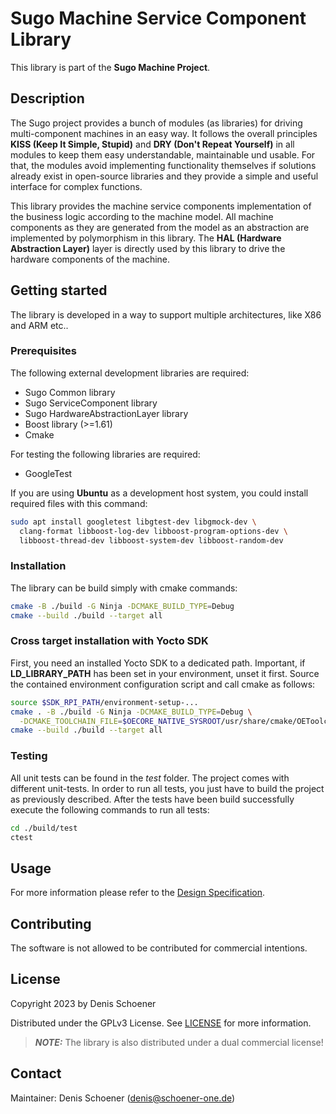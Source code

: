 # Sugo Machine Service Component Library

This library is part of the **Sugo Machine Project**.

## Description

The Sugo project provides a bunch of modules (as libraries) for driving multi-component
machines in an easy way. It follows the overall principles **KISS (Keep It Simple, Stupid)** and
**DRY (Don't Repeat Yourself)** in all modules to keep them easy understandable, maintainable
und usable. For that, the modules avoid implementing functionality themselves if solutions 
already exist in open-source libraries and they provide a simple and useful interface for
complex functions.

This library provides the machine service components implementation of the business logic
according to the machine model. All machine components as they are generated from the model
as an abstraction are implemented by polymorphism in this library.
The **HAL (Hardware Abstraction Layer)** layer is directly used by this library to drive
the hardware components of the machine.

## Getting started

The library is developed in a way to support multiple architectures, like X86 and ARM etc..

### Prerequisites

The following external development libraries are required:

* Sugo Common library
* Sugo ServiceComponent library
* Sugo HardwareAbstractionLayer library
* Boost library (>=1.61)
* Cmake

For testing the following libraries are required:

* GoogleTest

If you are using **Ubuntu** as a development host system, you could install required files with
this command:

```bash
sudo apt install googletest libgtest-dev libgmock-dev \
  clang-format libboost-log-dev libboost-program-options-dev \
  libboost-thread-dev libboost-system-dev libboost-random-dev
```

### Installation

The library can be build simply with cmake commands:

```bash
cmake -B ./build -G Ninja -DCMAKE_BUILD_TYPE=Debug
cmake --build ./build --target all
```

### Cross target installation with Yocto SDK

First, you need an installed Yocto SDK to a dedicated path. Important, if **LD_LIBRARY_PATH**
has been set in your environment, unset it first. Source the contained environment
configuration script and call cmake as follows:

```bash
source $SDK_RPI_PATH/environment-setup-...
cmake . -B ./build -G Ninja -DCMAKE_BUILD_TYPE=Debug \
  -DCMAKE_TOOLCHAIN_FILE=$OECORE_NATIVE_SYSROOT/usr/share/cmake/OEToolchainConfig.cmake
cmake --build ./build --target all
```

### Testing

All unit tests can be found in the _test_ folder. The project comes with different unit-tests.
In order to run all tests, you just have to build the project as previously described. After the
tests have been build successfully execute the following commands to run all tests:

```bash
cd ./build/test
ctest
```

## Usage

For more information please refer to the [Design Specification](doc/Design.md).

## Contributing

The software is not allowed to be contributed for commercial intentions.

## License

Copyright 2023 by Denis Schoener

Distributed under the GPLv3 License. See [LICENSE](LICENSE) for more information.

> **_NOTE:_**  The library is also distributed under a dual commercial license!

## Contact

Maintainer: Denis Schoener (denis@schoener-one.de)
